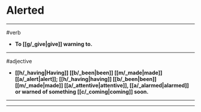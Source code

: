 # Alerted
---
#verb
- **To [[g/_give|give]] warning to.**
---
#adjective
- **[[h/_having|Having]] [[b/_been|been]] [[m/_made|made]] [[a/_alert|alert]]; [[h/_having|having]] [[b/_been|been]] [[m/_made|made]] [[a/_attentive|attentive]], [[a/_alarmed|alarmed]] or warned of something [[c/_coming|coming]] soon.**
---
---

